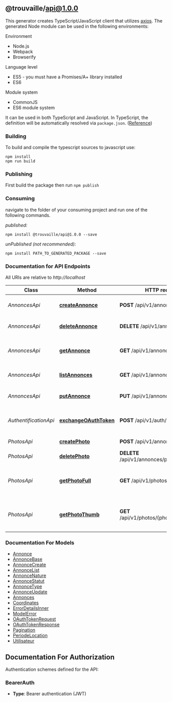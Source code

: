 ## @trouvaille/api@1.0.0

This generator creates TypeScript/JavaScript client that utilizes [axios](https://github.com/axios/axios). The generated Node module can be used in the following environments:

Environment

- Node.js
- Webpack
- Browserify

Language level

- ES5 - you must have a Promises/A+ library installed
- ES6

Module system

- CommonJS
- ES6 module system

It can be used in both TypeScript and JavaScript. In TypeScript, the definition will be automatically resolved via `package.json`. ([Reference](https://www.typescriptlang.org/docs/handbook/declaration-files/consumption.html))

### Building

To build and compile the typescript sources to javascript use:

```
npm install
npm run build
```

### Publishing

First build the package then run `npm publish`

### Consuming

navigate to the folder of your consuming project and run one of the following commands.

_published:_

```
npm install @trouvaille/api@1.0.0 --save
```

_unPublished (not recommended):_

```
npm install PATH_TO_GENERATED_PACKAGE --save
```

### Documentation for API Endpoints

All URIs are relative to _http://localhost_

| Class                 | Method                                                                   | HTTP request                                 | Description                                            |
| --------------------- | ------------------------------------------------------------------------ | -------------------------------------------- | ------------------------------------------------------ |
| _AnnoncesApi_         | [**createAnnonce**](docs/AnnoncesApi.md#createannonce)                   | **POST** /api/v1/annonces                    | Créer une nouvelle annonce                             |
| _AnnoncesApi_         | [**deleteAnnonce**](docs/AnnoncesApi.md#deleteannonce)                   | **DELETE** /api/v1/annonces/{id}             | Supprimer une annonce                                  |
| _AnnoncesApi_         | [**getAnnonce**](docs/AnnoncesApi.md#getannonce)                         | **GET** /api/v1/annonces/{id}                | Récupérer une annonce par son ID                       |
| _AnnoncesApi_         | [**listAnnonces**](docs/AnnoncesApi.md#listannonces)                     | **GET** /api/v1/annonces                     | Récupérer toutes les annonces                          |
| _AnnoncesApi_         | [**putAnnonce**](docs/AnnoncesApi.md#putannonce)                         | **PUT** /api/v1/annonces/{id}                | Mettre à jour une annonce                              |
| _AuthentificationApi_ | [**exchangeOAuthToken**](docs/AuthentificationApi.md#exchangeoauthtoken) | **POST** /api/v1/auth/token                  | Échanger le code OAuth pour un token                   |
| _PhotosApi_           | [**createPhoto**](docs/PhotosApi.md#createphoto)                         | **POST** /api/v1/annonces/photos             | Ajouter une photo                                      |
| _PhotosApi_           | [**deletePhoto**](docs/PhotosApi.md#deletephoto)                         | **DELETE** /api/v1/annonces/photos/{photoId} | Supprimer une photo                                    |
| _PhotosApi_           | [**getPhotoFull**](docs/PhotosApi.md#getphotofull)                       | **GET** /api/v1/photos/{photoId}/full        | Récupérer le contenu d\&#39;une photo en taille réelle |
| _PhotosApi_           | [**getPhotoThumb**](docs/PhotosApi.md#getphotothumb)                     | **GET** /api/v1/photos/{photoId}/thumb       | Récupérer le contenu d\&#39;une photo en miniature     |

### Documentation For Models

- [Annonce](docs/Annonce.md)
- [AnnonceBase](docs/AnnonceBase.md)
- [AnnonceCreate](docs/AnnonceCreate.md)
- [AnnonceList](docs/AnnonceList.md)
- [AnnonceNature](docs/AnnonceNature.md)
- [AnnonceStatut](docs/AnnonceStatut.md)
- [AnnonceType](docs/AnnonceType.md)
- [AnnonceUpdate](docs/AnnonceUpdate.md)
- [Annonces](docs/Annonces.md)
- [Coordinates](docs/Coordinates.md)
- [ErrorDetailsInner](docs/ErrorDetailsInner.md)
- [ModelError](docs/ModelError.md)
- [OAuthTokenRequest](docs/OAuthTokenRequest.md)
- [OAuthTokenResponse](docs/OAuthTokenResponse.md)
- [Pagination](docs/Pagination.md)
- [PeriodeLocation](docs/PeriodeLocation.md)
- [Utilisateur](docs/Utilisateur.md)

<a id="documentation-for-authorization"></a>

## Documentation For Authorization

Authentication schemes defined for the API:
<a id="BearerAuth"></a>

### BearerAuth

- **Type**: Bearer authentication (JWT)
